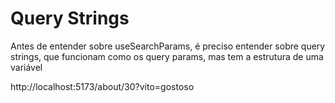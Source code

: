 # Query Strings

Antes de entender sobre useSearchParams, é preciso entender sobre query strings, que funcionam como os query params, mas tem a estrutura de uma variável

  http://localhost:5173/about/30?vito=gostoso
